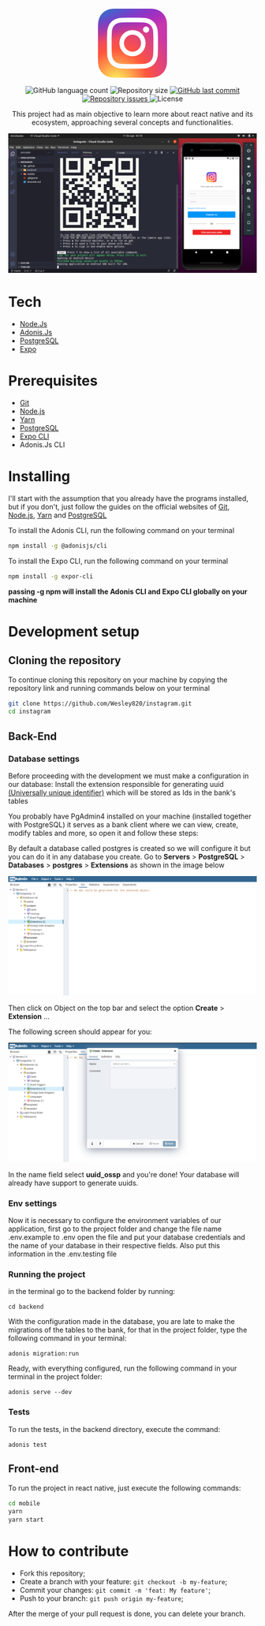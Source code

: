 <p align="center">
  <img src="./.github/instagram-logo.png" height="140px" width="140px" />
</p>

<p align="center">
  <img alt="GitHub language count" src="https://img.shields.io/github/languages/count/wesley820/instagram">

  <img alt="Repository size" src="https://img.shields.io/github/repo-size/wesley820/instagram">
  
  <a href="https://github.com/wesley820/instagram/commits/master">
    <img alt="GitHub last commit" src="https://img.shields.io/github/last-commit/wesley820/instagram">
  </a>

  <a href="https://github.com/wesley820/instagram/issues">
    <img alt="Repository issues" src="https://img.shields.io/github/issues/wesley820/instagram">
  </a>

  <img alt="License" src="https://img.shields.io/badge/license-MIT-brightgreen">
</p>
 
<p align="center">
 This project had as main objective to learn more about react native and its ecosystem, approaching several concepts and functionalities.
</p>

<p align="center">
  <img src="./.github/result.png"/>
</p>

# Tech

- [Node.Js](https://nodejs.org/en/)
- [Adonis.Js](https://adonisjs.com/)
- [PostgreSQL](https://www.postgresql.org/)
- [Expo](https://expo.io/)

# Prerequisites

- [Git](https://git-scm.com/)
- [Node.js](https://nodejs.org/en/)
- [Yarn](https://yarnpkg.com/)
- [PostgreSQL](https://www.postgresql.org/)
- [Expo CLI](https://expo.io/)
- Adonis.Js CLI

# Installing

I'll start with the assumption that you already have the programs installed, but if you don't, just follow the guides on the official websites of [Git](https://git-scm.com/), [Node.js](https://nodejs.org/en/), [Yarn](https://yarnpkg.com/) and [PostgreSQL](https://www.postgresql.org/)

To install the Adonis CLI, run the following command on your terminal

```bash
npm install -g @adonisjs/cli
```

To install the Expo CLI, run the following command on your terminal

```bash
npm install -g expor-cli
```

**passing -g npm will install the Adonis CLI and Expo CLI globally on your machine**

# Development setup

## Cloning the repository

To continue cloning this repository on your machine by copying the repository link and running commands below on your terminal

```bash
git clone https://github.com/Wesley820/instagram.git
cd instagram
```

## Back-End

### Database settings

Before proceeding with the development we must make a configuration in our database: Install the extension responsible for generating uuid [(Universally unique identifier)](https://en.wikipedia.org/wiki/Universally_unique_identifier)
which will be stored as Ids in the bank's tables

You probably have PgAdmin4 installed on your machine (installed together with PostgreSQL) it serves as a bank client where we can view, create, modify tables and more, so open it and follow these steps:

By default a database called postgres is created so we will configure it but you can do it in any database you create. Go to **Servers** > **PostgreSQL** > **Databases** > **postgres** > **Extensions** as shown in the image below

<p align="center">
  <img src="./.github/background_1.png"/>
</p>

Then click on Object on the top bar and select the option **Create** > **Extension** ...

The following screen should appear for you:

<p align="center">
  <img src="./.github/background_2.png"/>
</p>

In the name field select **uuid_ossp** and you're done! Your database will already have support to generate uuids.

### Env settings

Now it is necessary to configure the environment variables of our application, first go to the project folder and change the file name .env.example to .env open the file and put your database credentials and the name of your database in their respective fields. Also put this information in the .env.testing file

### Running the project

in the terminal go to the backend folder by running:

```
cd backend
```

With the configuration made in the database, you are late to make the migrations of the tables to the bank, for that in the project folder, type the following command in your terminal:

```
adonis migration:run
```

Ready, with everything configured, run the following command in your terminal in the project folder:

```
adonis serve --dev
```

### Tests

To run the tests, in the backend directory, execute the command:

```
adonis test
```

## Front-end

To run the project in react native, just execute the following commands:

```bash
cd mobile
yarn
yarn start
```

# How to contribute

- Fork this repository;
- Create a branch with your feature: `git checkout -b my-feature`;
- Commit your changes: `git commit -m 'feat: My feature'`;
- Push to your branch: `git push origin my-feature`;

After the merge of your pull request is done, you can delete your branch.
